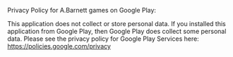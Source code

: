 Privacy Policy for A.Barnett games on Google Play:

This application does not collect or store personal data.
If you installed this application from Google Play, then Google Play does collect some personal data. Please see the privacy policy for Google Play Services here: https://policies.google.com/privacy
